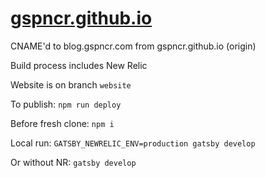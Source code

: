 # [gspncr.github.io](http://blog.gspncr.com/)

CNAME'd to blog.gspncr.com from gspncr.github.io (origin)

Build process includes New Relic

Website is on branch `website`

To publish: `npm run deploy`

Before fresh clone: `npm i`

Local run: `GATSBY_NEWRELIC_ENV=production gatsby develop` 

Or without NR: `gatsby develop`
